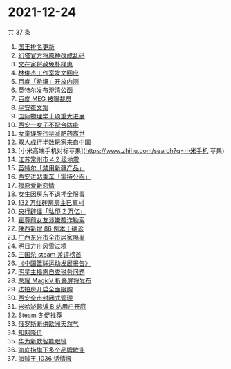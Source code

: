 # 2021-12-24

共 37 条

<!-- BEGIN ZHIHUSEARCH -->
<!-- 最后更新时间 Fri Dec 24 2021 13:10:04 GMT+0800 (China Standard Time) -->
1. [国王排名更新](https://www.zhihu.com/search?q=国王排名)
1. [幻塔官方将原神改成乱码](https://www.zhihu.com/search?q=原神)
1. [文在寅将赦免朴槿惠](https://www.zhihu.com/search?q=朴槿惠)
1. [林俊杰工作室发文回应](https://www.zhihu.com/search?q=林俊杰)
1. [百度「希壤」开放内测](https://www.zhihu.com/search?q=希壤)
1. [英特尔发布澄清公函](https://www.zhihu.com/search?q=英特尔)
1. [百度 MEG 被曝裁员](https://www.zhihu.com/search?q=百度MEG)
1. [平安夜文案](https://www.zhihu.com/search?q=平安夜)
1. [国际物理学十项重大进展](https://www.zhihu.com/search?q=国际物理学重大进展)
1. [西安一女子不配合防疫](https://www.zhihu.com/search?q=女子不配合防疫)
1. [女童误服违禁减肥药离世](https://www.zhihu.com/search?q=女童误服减肥药)
1. [双人成行半数玩家来自中国](https://www.zhihu.com/search?q=双人成行)
1. [小米高端手机对标苹果](https://www.zhihu.com/search?q=小米手机 苹果)
1. [江苏常州市 4.2 级地震](https://www.zhihu.com/search?q=江苏地震)
1. [英特尔「禁用新疆产品」](https://www.zhihu.com/search?q=英特尔)
1. [西安进站乘车「需持公函」](https://www.zhihu.com/search?q=西安火车站)
1. [福原爱新恋情](https://www.zhihu.com/search?q=福原爱)
1. [女生因房东不退押金服毒](https://www.zhihu.com/search?q=大三女生服毒身亡)
1. [132 万红砖房房主已离村](https://www.zhihu.com/search?q=132万红砖房)
1. [央行辟谣「私印 2 万亿」](https://www.zhihu.com/search?q=央行辟谣)
1. [霍尊前女友涉嫌敲诈勒索](https://www.zhihu.com/search?q=霍尊前女友)
1. [陕西新增 86 例本土确诊](https://www.zhihu.com/search?q=陕西疫情)
1. [广西东兴市全市居家隔离](https://www.zhihu.com/search?q=东兴市居家隔离)
1. [明日方舟风雪过境](https://www.zhihu.com/search?q=明日方舟)
1. [三国杀 steam 差评榜首](https://www.zhihu.com/search?q=三国杀)
1. [《中国篮球运动发展报告》](https://www.zhihu.com/search?q=中国篮球)
1. [明星主播需自查税务问题](https://www.zhihu.com/search?q=主播自查税务问题)
1. [荣耀 MagicV 折叠屏将发布](https://www.zhihu.com/search?q=荣耀折叠屏)
1. [法拍房开启全面限购](https://www.zhihu.com/search?q=法拍房)
1. [西安全市封闭式管理](https://www.zhihu.com/search?q=西安封闭式管理)
1. [米哈游起诉 B 站用户开庭](https://www.zhihu.com/search?q=米哈游)
1. [Steam 冬促推荐](https://www.zhihu.com/search?q=Steam)
1. [俄罗斯断供欧洲天然气](https://www.zhihu.com/search?q=欧洲天然气)
1. [知网降价](https://www.zhihu.com/search?q=知网)
1. [华为新款智能眼镜](https://www.zhihu.com/search?q=华为智能眼镜)
1. [海底捞旗下多个品牌歇业](https://www.zhihu.com/search?q=海底捞)
1. [海贼王 1036 话情报](https://www.zhihu.com/search?q=海贼王)
<!-- END ZHIHUSEARCH -->
